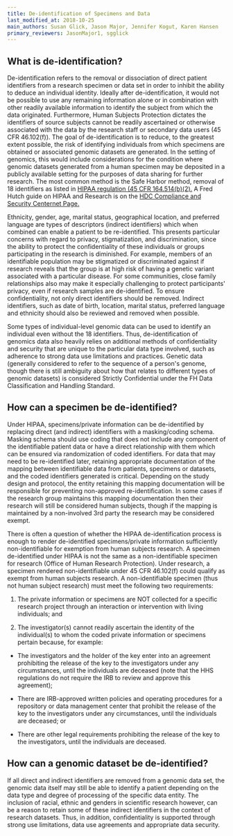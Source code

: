 ```yaml
---
title: De-identification of Specimens and Data
last_modified_at: 2018-10-25
main_authors: Susan Glick, Jason Major, Jennifer Kogut, Karen Hansen
primary_reviewers: JasonMajor1, sgglick
---
```

## What is de-identification?

De-identification refers to the removal or dissociation of direct patient
identifiers from a research specimen or data set in order to inhibit the ability
to deduce an individual identity. Ideally after de-identification, it would not
be possible to use any remaining information alone or in combination with other
readily available information to identify the subject from which the data
originated. Furthermore, Human Subjects Protection dictates the identifiers of
source subjects cannot be readily ascertained or otherwise associated with the
data by the research staff or secondary data users (45 CFR 46.102(f)). The goal
of de-identification is to reduce, to the greatest extent possible, the risk of
identifying individuals from which specimens are obtained or associated genomic
datasets are generated. In the setting of genomics, this would include
considerations for the condition where genomic datasets generated from a human
specimen may be deposited in a publicly available setting for the purposes of
data sharing for further research. The most common method is the Safe Harbor
method, removal of 18 identifiers as listed in [HIPAA regulation (45 CFR 164.514(b)(2).](https://www.hhs.gov/hipaa/for-professionals/privacy/special-topics/de-identification/index.html) A Fred Hutch guide on HIPAA and Research is on the [HDC Compliance and Security Centernet Page.](https://centernet.fredhutch.org/cn/u/hdc/compliance---governance/_jcr_content/leftParsys/download_307265254/file.res/2019_10%2520PHI%2520and%2520Research%252018%2520HIPAA%2520Identifiers%2520and%2520More.pdf)

Ethnicity, gender, age, marital status, geographical location, and preferred
language are types of descriptors (indirect identifiers) which when combined can
enable a patient to be re-identified. This presents particular concerns with
regard to privacy, stigmatization, and discrimination, since the ability to
protect the confidentiality of these individuals or groups participating in the
research is diminished. For example, members of an identifiable population may
be stigmatized or discriminated against if research reveals that the group is at
high risk of having a genetic variant associated with a particular disease. For
some communities, close family relationships also may make it especially
challenging to protect participants' privacy, even if research samples are
de-identified. To ensure confidentiality, not only direct identifiers should be
removed. Indirect identifiers, such as date of birth, location, marital status,
preferred language and ethnicity should also be reviewed and removed when
possible. 

Some types of individual-level genomic data can be used to identify an
individual even without the 18 identifiers. Thus, de-identification of genomics
data also heavily relies on additional methods of confidentiality and security
that are unique to the particular data type involved, such as adherence to
strong data use limitations and practices. Genetic data (generally considered to
refer to the sequence of a person\'s genome, though there is still ambiguity
about how that relates to different types of genomic datasets) is considered
Strictly Confidential under the FH Data Classification and Handling Standard.

## How can a specimen be de-identified?

Under HIPAA, specimens/private information can be de-identified by replacing
direct (and indirect) identifiers with a masking/coding schema. Masking schema
should use coding that does not include any component of the identifiable
patient data or have a direct relationship with them which can be ensured via
randomization of coded identifiers. For data that may need to be re-identified
later, retaining appropriate documentation of the mapping between identifiable
data from patients, specimens or datasets, and the coded identifiers generated
is critical. Depending on the study design and protocol, the entity retaining
this mapping documentation will be responsible for preventing non-approved
re-identification. In some cases if the research group maintains this mapping
documentation then their research will still be considered human subjects,
though if the mapping is maintained by a non-involved 3rd party the research may
be considered exempt.

There is often a question of whether the HIPAA de-identification process is
enough to render de-identified specimens/private information sufficiently
non-identifiable for exemption from human subjects research. A specimen
de-identified under HIPAA is not the same as a non-identifiable specimen for
research (Office of Human Research Protection). Under research, a specimen
rendered non-identifiable under 45 CFR 46.102(f) could qualify as exempt from
human subjects research. A non-identifiable specimen (thus not human subject
research) must meet the following two requirements:

1.  The private information or specimens are NOT collected for a specific
research project through an interaction or intervention with living
individuals; and

2.  The investigator(s) cannot readily ascertain the identity of the
individual(s) to whom the coded private information or specimens pertain
because, for example:

-   The investigators and the holder of the key enter into an agreement
    prohibiting the release of the key to the investigators under any
    circumstances, until the individuals are deceased (note that the HHS
    regulations do not require the IRB to review and approve this agreement);

-   There are IRB-approved written policies and operating procedures for a
    repository or data management center that prohibit the release of the key
    to the investigators under any circumstances, until the individuals are
    deceased; or

-   There are other legal requirements prohibiting the release of the key to the investigators, until the individuals are deceased.

## How can a genomic dataset be de-identified?

If all direct and indirect identifiers are removed from a genomic data set, the
genomic data itself may still be able to identify a patient depending on the
data type and degree of processing of the specific data entity. The inclusion of
racial, ethnic and genders in scientific research however, can be a reason to
retain some of these indirect identifiers in the context of research datasets.
Thus, in addition, confidentiality is supported through strong use limitations,
data use agreements and appropriate data security.
